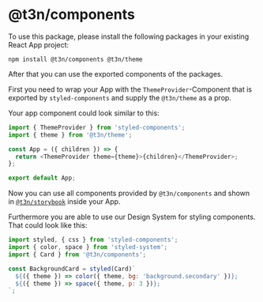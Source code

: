 # @t3n/components

To use this package, please install the following packages in your existing React App project:

`npm install @t3n/components @t3n/theme`

After that you can use the exported components of the packages.

First you need to wrap your App with the `ThemeProvider`-Component that is exported by `styled-components` and supply the `@t3n/theme` as a prop.

Your app component could look similar to this:

```js
import { ThemeProvider } from 'styled-components';
import { theme } from '@t3n/theme';

const App = ({ children }) => {
  return <ThemeProvider theme={theme}>{children}</ThemeProvider>;
};

export default App;
```

Now you can use all components provided by `@t3n/components` and shown in [`@t3n/storybook`](https://storybook.t3n.de/) inside your App.

Furthermore you are able to use our Design System for styling components. That could look like this:

```js
import styled, { css } from 'styled-components';
import { color, space } from 'styled-system';
import { Card } from '@t3n/components';

const BackgroundCard = styled(Card)`
  ${({ theme }) => color({ theme, bg: 'background.secondary' })};
  ${({ theme }) => space({ theme, p: 3 })};
`;
```
